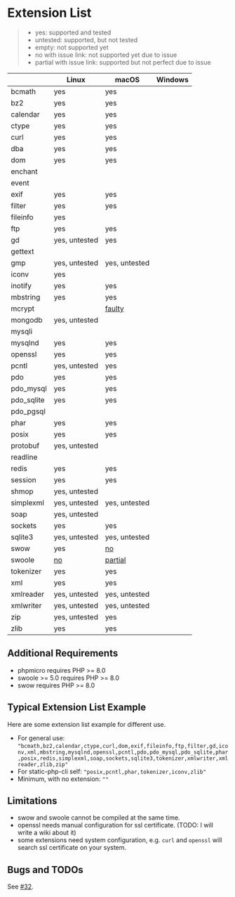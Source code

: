 # Extension List

> - yes: supported and tested
> - untested: supported, but not tested
> - empty: not supported yet
> - no with issue link: not supported yet due to issue
> - partial with issue link: supported but not perfect due to issue

|            | Linux                                                          | macOS                                                               | Windows |
|------------|----------------------------------------------------------------|---------------------------------------------------------------------|---------|
| bcmath     | yes                                                            | yes                                                                 |         |
| bz2        | yes                                                            | yes                                                                 |         |
| calendar   | yes                                                            | yes                                                                 |         |
| ctype      | yes                                                            | yes                                                                 |         |
| curl       | yes                                                            | yes                                                                 |         |
| dba        | yes                                                            | yes                                                                 |         | 
| dom        | yes                                                            | yes                                                                 |         |
| enchant    |                                                                |                                                                     |         |
| event      |                                                                |                                                                     |         |
| exif       | yes                                                            | yes                                                                 |         |
| filter     | yes                                                            | yes                                                                 |         |
| fileinfo   | yes                                                            |                                                                     |         |
| ftp        | yes                                                            | yes                                                                 |         |
| gd         | yes, untested                                                  | yes                                                                 |         |
| gettext    |                                                                |                                                                     |         |
| gmp        | yes, untested                                                  | yes, untested                                                       |         |
| iconv      | yes                                                            |                                                                     |         |
| inotify    | yes                                                            | yes                                                                 |         |
| mbstring   | yes                                                            | yes                                                                 |         |
| mcrypt     |                                                                | [faulty](https://github.com/crazywhalecc/static-php-cli/issues/32)  |         |
| mongodb    | yes, untested                                                  |                                                                     |         |
| mysqli     |                                                                |                                                                     |         |
| mysqlnd    | yes                                                            | yes                                                                 |         |
| openssl    | yes                                                            | yes                                                                 |         |
| pcntl      | yes, untested                                                  | yes                                                                 |         |
| pdo        | yes                                                            | yes                                                                 |         |
| pdo_mysql  | yes                                                            | yes                                                                 |         |
| pdo_sqlite | yes                                                            | yes                                                                 |         |
| pdo_pgsql  |                                                                |                                                                     |         |
| phar       | yes                                                            | yes                                                                 |         |
| posix      | yes                                                            | yes                                                                 |         |
| protobuf   | yes, untested                                                  |                                                                     |         |
| readline   |                                                                |                                                                     |         |
| redis      | yes                                                            | yes                                                                 |         |
| session    | yes                                                            | yes                                                                 |         |
| shmop      | yes, untested                                                  |                                                                     |         |
| simplexml  | yes, untested                                                  | yes, untested                                                       |         |
| soap       | yes, untested                                                  |                                                                     |         |
| sockets    | yes                                                            | yes                                                                 |         |
| sqlite3    | yes, untested                                                  | yes, untested                                                       |         |
| swow       | yes                                                            | [no](https://github.com/crazywhalecc/static-php-cli/issues/32)      |         |
| swoole     | [no](https://github.com/crazywhalecc/static-php-cli/issues/32) | [partial](https://github.com/crazywhalecc/static-php-cli/issues/32) |         |
| tokenizer  | yes                                                            | yes                                                                 |         |
| xml        | yes                                                            | yes                                                                 |         |
| xmlreader  | yes, untested                                                  | yes, untested                                                       |         |
| xmlwriter  | yes, untested                                                  | yes, untested                                                       |         |
| zip        | yes, untested                                                  | yes                                                                 |         |
| zlib       | yes                                                            | yes                                                                 |         |

## Additional Requirements

- phpmicro requires PHP >= 8.0
- swoole >= 5.0 requires PHP >= 8.0
- swow requires PHP >= 8.0

## Typical Extension List Example

Here are some extension list example for different use.

- For general use: `"bcmath,bz2,calendar,ctype,curl,dom,exif,fileinfo,ftp,filter,gd,iconv,xml,mbstring,mysqlnd,openssl,pcntl,pdo,pdo_mysql,pdo_sqlite,phar,posix,redis,simplexml,soap,sockets,sqlite3,tokenizer,xmlwriter,xmlreader,zlib,zip"`
- For static-php-cli self: `"posix,pcntl,phar,tokenizer,iconv,zlib"`
- Minimum, with no extension: `""`

## Limitations

- swow and swoole cannot be compiled at the same time.
- openssl needs manual configuration for ssl certificate. (TODO: I will write a wiki about it)
- some extensions need system configuration, e.g. `curl` and `openssl` will search ssl certificate on your system.

## Bugs and TODOs

See [#32](https://github.com/crazywhalecc/static-php-cli/issues/32).
